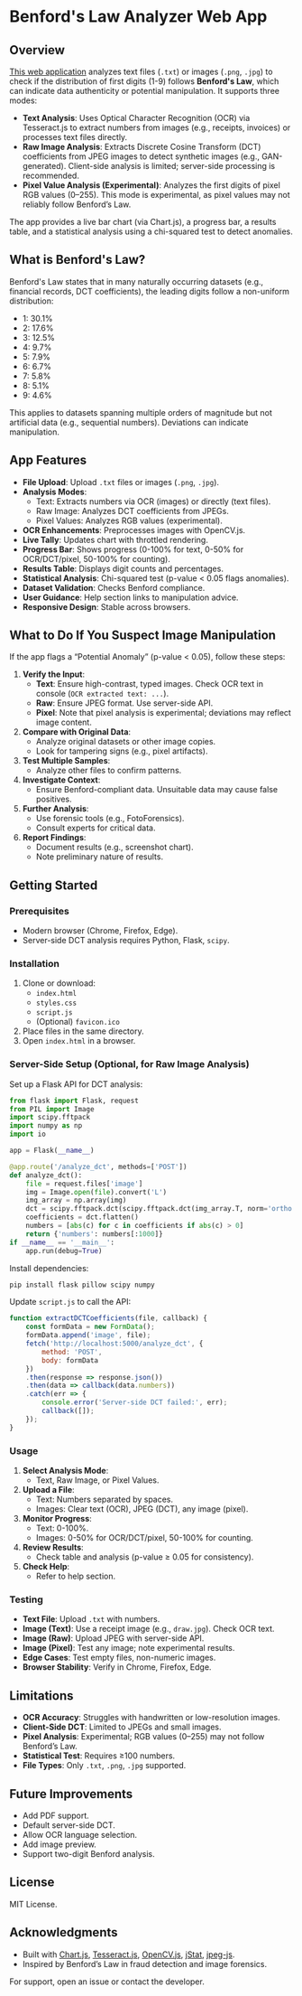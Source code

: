# Benford's Law Analyzer Web App

## Overview
[This web application](https://kappter.github.io/benfordlaw/) analyzes text files (`.txt`) or images (`.png`, `.jpg`) to check if the distribution of first digits (1-9) follows **Benford's Law**, which can indicate data authenticity or potential manipulation. It supports three modes:
- **Text Analysis**: Uses Optical Character Recognition (OCR) via Tesseract.js to extract numbers from images (e.g., receipts, invoices) or processes text files directly.
- **Raw Image Analysis**: Extracts Discrete Cosine Transform (DCT) coefficients from JPEG images to detect synthetic images (e.g., GAN-generated). Client-side analysis is limited; server-side processing is recommended.
- **Pixel Value Analysis (Experimental)**: Analyzes the first digits of pixel RGB values (0–255). This mode is experimental, as pixel values may not reliably follow Benford’s Law.

The app provides a live bar chart (via Chart.js), a progress bar, a results table, and a statistical analysis using a chi-squared test to detect anomalies.

## What is Benford's Law?
Benford's Law states that in many naturally occurring datasets (e.g., financial records, DCT coefficients), the leading digits follow a non-uniform distribution:
- 1: 30.1%
- 2: 17.6%
- 3: 12.5%
- 4: 9.7%
- 5: 7.9%
- 6: 6.7%
- 7: 5.8%
- 8: 5.1%
- 9: 4.6%

This applies to datasets spanning multiple orders of magnitude but not artificial data (e.g., sequential numbers). Deviations can indicate manipulation.

## App Features
- **File Upload**: Upload `.txt` files or images (`.png`, `.jpg`).
- **Analysis Modes**:
  - Text: Extracts numbers via OCR (images) or directly (text files).
  - Raw Image: Analyzes DCT coefficients from JPEGs.
  - Pixel Values: Analyzes RGB values (experimental).
- **OCR Enhancements**: Preprocesses images with OpenCV.js.
- **Live Tally**: Updates chart with throttled rendering.
- **Progress Bar**: Shows progress (0-100% for text, 0-50% for OCR/DCT/pixel, 50-100% for counting).
- **Results Table**: Displays digit counts and percentages.
- **Statistical Analysis**: Chi-squared test (p-value < 0.05 flags anomalies).
- **Dataset Validation**: Checks Benford compliance.
- **User Guidance**: Help section links to manipulation advice.
- **Responsive Design**: Stable across browsers.

## What to Do If You Suspect Image Manipulation
If the app flags a “Potential Anomaly” (p-value < 0.05), follow these steps:

1. **Verify the Input**:
   - **Text**: Ensure high-contrast, typed images. Check OCR text in console (`OCR extracted text: ...`).
   - **Raw**: Ensure JPEG format. Use server-side API.
   - **Pixel**: Note that pixel analysis is experimental; deviations may reflect image content.
2. **Compare with Original Data**:
   - Analyze original datasets or other image copies.
   - Look for tampering signs (e.g., pixel artifacts).
3. **Test Multiple Samples**:
   - Analyze other files to confirm patterns.
4. **Investigate Context**:
   - Ensure Benford-compliant data. Unsuitable data may cause false positives.
5. **Further Analysis**:
   - Use forensic tools (e.g., FotoForensics).
   - Consult experts for critical data.
6. **Report Findings**:
   - Document results (e.g., screenshot chart).
   - Note preliminary nature of results.

## Getting Started
### Prerequisites
- Modern browser (Chrome, Firefox, Edge).
- Server-side DCT analysis requires Python, Flask, `scipy`.

### Installation
1. Clone or download:
   - `index.html`
   - `styles.css`
   - `script.js`
   - (Optional) `favicon.ico`
2. Place files in the same directory.
3. Open `index.html` in a browser.

### Server-Side Setup (Optional, for Raw Image Analysis)
Set up a Flask API for DCT analysis:
```python
from flask import Flask, request
from PIL import Image
import scipy.fftpack
import numpy as np
import io

app = Flask(__name__)

@app.route('/analyze_dct', methods=['POST'])
def analyze_dct():
    file = request.files['image']
    img = Image.open(file).convert('L')
    img_array = np.array(img)
    dct = scipy.fftpack.dct(scipy.fftpack.dct(img_array.T, norm='ortho').T, norm='ortho')
    coefficients = dct.flatten()
    numbers = [abs(c) for c in coefficients if abs(c) > 0]
    return {'numbers': numbers[:1000]}
if __name__ == '__main__':
    app.run(debug=True)
```
Install dependencies:
```bash
pip install flask pillow scipy numpy
```
Update `script.js` to call the API:
```javascript
function extractDCTCoefficients(file, callback) {
    const formData = new FormData();
    formData.append('image', file);
    fetch('http://localhost:5000/analyze_dct', {
        method: 'POST',
        body: formData
    })
    .then(response => response.json())
    .then(data => callback(data.numbers))
    .catch(err => {
        console.error('Server-side DCT failed:', err);
        callback([]);
    });
}
```

### Usage
1. **Select Analysis Mode**:
   - Text, Raw Image, or Pixel Values.
2. **Upload a File**:
   - Text: Numbers separated by spaces.
   - Images: Clear text (OCR), JPEG (DCT), any image (pixel).
3. **Monitor Progress**:
   - Text: 0-100%.
   - Images: 0-50% for OCR/DCT/pixel, 50-100% for counting.
4. **Review Results**:
   - Check table and analysis (p-value ≥ 0.05 for consistency).
5. **Check Help**:
   - Refer to help section.

### Testing
- **Text File**: Upload `.txt` with numbers.
- **Image (Text)**: Use a receipt image (e.g., `draw.jpg`). Check OCR text.
- **Image (Raw)**: Upload JPEG with server-side API.
- **Image (Pixel)**: Test any image; note experimental results.
- **Edge Cases**: Test empty files, non-numeric images.
- **Browser Stability**: Verify in Chrome, Firefox, Edge.

## Limitations
- **OCR Accuracy**: Struggles with handwritten or low-resolution images.
- **Client-Side DCT**: Limited to JPEGs and small images.
- **Pixel Analysis**: Experimental; RGB values (0–255) may not follow Benford’s Law.
- **Statistical Test**: Requires ≥100 numbers.
- **File Types**: Only `.txt`, `.png`, `.jpg` supported.

## Future Improvements
- Add PDF support.
- Default server-side DCT.
- Allow OCR language selection.
- Add image preview.
- Support two-digit Benford analysis.

## License
MIT License.

## Acknowledgments
- Built with [Chart.js](https://www.chartjs.org/), [Tesseract.js](https://github.com/naptha/tesseract.js), [OpenCV.js](https://opencv.org/), [jStat](https://jstat.github.io/), [jpeg-js](https://github.com/eugeneware/jpeg-js).
- Inspired by Benford’s Law in fraud detection and image forensics.

For support, open an issue or contact the developer.
